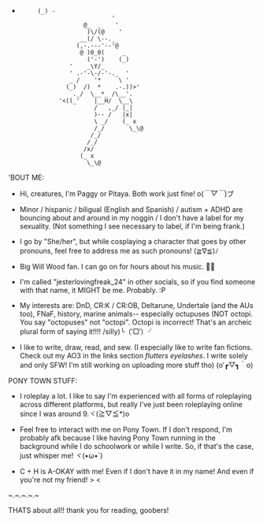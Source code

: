 -          (_) -
                                '
                        @_  _    '
                         )\/(@    '
                       __(/ \--._
                      (,-.---'--'@
                       @ )0_0(     _
                         ('-')    (_)
                    '    _\Y/_
                    ' .-'-\-/-'-._  '
                    _ /    '*     \ '
                   (_)  /)  *    .-.))>'
                     ._/  \__*_ /\__'.
                 '<((_'    |__H/  \__\
                           /   ,_/ |_|
                           )-- /   |x|
                           \ _/    (_ x
                           /_/       \_\@
                          /_/
                         /_/
                        /x/
                       (_ x
                         \_\@

'BOUT ME:
- Hi, creatures, I'm Paggy or Pitaya. Both work just fine! o(*￣▽￣*)ブ
  
- Minor / hispanic / biligual (English and Spanish) / autism + ADHD are bouncing about and around in my noggin / I don't have a label for my sexuality. (Not something I see necessary to label, if I'm being frank.)
  
- I go by "She/her", but while cosplaying a character that goes by other pronouns, feel free to address me as such pronouns! (≧∇≦)ﾉ

- Big Will Wood fan. I can go on for hours about his music. 🐀🎹

- I'm called "jesterlovingfreak_24" in other socials, so if you find someone with that name, it MIGHT be me. Probably. :P

- My interests are: DnD, CR:K / CR:OB, Deltarune, Undertale (and the AUs too), FNaF, history, marine animals-- especially octupuses (NOT octopi. You say "octopuses" not "octopi". Octopi is incorrect! That's an archeic plural form of saying it!!!! /silly)╰（‵□′）╯

- I like to write, draw, read, and sew. (I especially like to write fan fictions. Check out my AO3 in the links section *flutters eyelashes*. I write solely and only SFW! I'm still working on uploading more stuff tho) (o′┏▽┓｀o)


PONY TOWN STUFF:

- I roleplay a lot. I like to say I'm experienced with all forms of roleplaying across different platforms, but really I've just been roleplaying online since I was around 9.ヾ(≧▽≦*)o

- Feel free to interact with me on Pony Town. If I don't respond, I'm probably afk because I like having Pony Town running in the background while I do schoolwork or while I write. So, if that's the case, just whisper me! ヾ(•ω•`)

- C + H is A-OKAY with me! Even if I don't have it in my name! And even if you're not my friend! > <



~.~.~.~.~
  
THATS about all!! thank you for reading, goobers!


